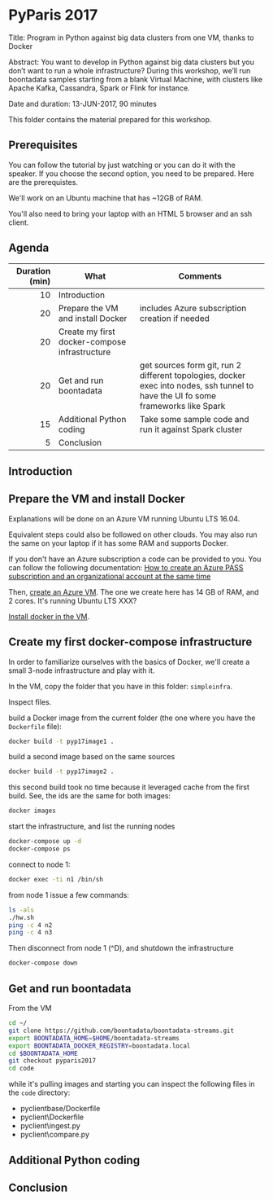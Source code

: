 # PyParis 2017

Title: Program in Python against big data clusters from one VM, thanks to Docker

Abstract: You want to develop in Python against big data clusters but you don’t want to run a whole infrastructure? During this workshop, we’ll run boontadata samples starting from a blank Virtual Machine, with clusters like Apache Kafka, Cassandra, Spark or Flink for instance. 

Date and duration: 13-JUN-2017, 90 minutes

This folder contains the material prepared for this workshop. 

## Prerequisites

You can follow the tutorial by just watching or you can do it with the speaker. 
If you choose the second option, you need to be prepared. Here are the prerequistes.

We'll work on an Ubuntu machine that has ~12GB of RAM. 

You'll also need to bring your laptop with an HTML 5 browser and an ssh client. 


## Agenda

Duration (min) | What | Comments
--------------:|------|----------
10 | Introduction |
20 | Prepare the VM and install Docker | includes Azure subscription creation if needed
20 | Create my first docker-compose infrastructure | 
20 | Get and run boontadata | get sources form git, run 2 different topologies, docker exec into nodes, ssh tunnel to have the UI fo some frameworks like Spark
15 | Additional Python coding | Take some sample code and run it against Spark cluster
5 | Conclusion

## Introduction

## Prepare the VM and install Docker

Explanations will be done on an Azure VM running Ubuntu LTS 16.04. 

Equivalent steps could also be followed on other clouds. You may also run the same on your laptop if it has some RAM and supports Docker. 

If you don't have an Azure subscription a code can be provided to you. You can follow the following documentation: [
How to create an Azure PASS subscription and an organizational account at the same time](https://github.com/DXFrance/data-hackathon/blob/master/doc/AzurePASSorg.md)

Then, [create an Azure VM](createAzureVM.md). The one we create here has 14 GB of RAM, and 2 cores. It's running Ubuntu LTS XXX?

[Install docker in the VM](installDocker.md). 

## Create my first docker-compose infrastructure

In order to familiarize ourselves with the basics of Docker, we'll create a small 3-node infrastructure and play with it.

In the VM, copy the folder that you have in this folder: `simpleinfra`.

Inspect files.

build a Docker image from the current folder (the one where you have the `Dockerfile` file):

```bash
docker build -t pyp17image1 .
```

build a second image based on the same sources
```bash
docker build -t pyp17image2 .
```

this second build took no time because it leveraged cache from the first build. See, the ids are the same for both images:
```bash
docker images
```

start the infrastructure, and list the running nodes

```bash
docker-compose up -d
docker-compose ps
```

connect to node 1: 
```bash
docker exec -ti n1 /bin/sh
```

from node 1 issue a few commands:
```bash
ls -als
./hw.sh
ping -c 4 n2
ping -c 4 n3
```

Then disconnect from node 1 (^D), and shutdown the infrastructure

```bash
docker-compose down
```

## Get and run boontadata

From the VM

```bash
cd ~/
git clone https://github.com/boontadata/boontadata-streams.git
export BOONTADATA_HOME=$HOME/boontadata-streams
export BOONTADATA_DOCKER_REGISTRY=boontadata.local
cd $BOONTADATA_HOME
git checkout pyparis2017
cd code
```



while it's pulling images and starting you can inspect the following files in the `code` directory: 
- pyclientbase/Dockerfile
- pyclient\Dockerfile
- pyclient\ingest.py
- pyclient\compare.py


## Additional Python coding

## Conclusion
